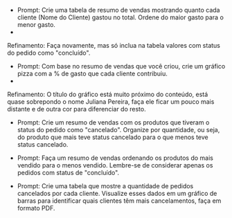 - Prompt: Crie uma tabela de resumo de vendas mostrando quanto cada cliente (Nome do Cliente) gastou no total. Ordene do maior gasto para o menor gasto.
- 
Refinamento: Faça novamente, mas só inclua na tabela valores com status do pedido como "concluído".

- Prompt: Com base no resumo de vendas que você criou, crie um gráfico pizza com a % de gasto que cada cliente contribuiu.
- 
Refinamento: O título do gráfico está muito próximo do conteúdo, está quase sobrepondo o nome Juliana Pereira, faça ele ficar um pouco mais distante e de outra cor para diferenciar do resto.

- Prompt: Crie um resumo de vendas com os produtos que tiveram o status do pedido como "cancelado". Organize por quantidade, ou seja, do produto que mais teve status cancelado para o que menos teve status cancelado.

- Prompt: Faça um resumo de vendas ordenando os produtos do mais vendido para o menos vendido. Lembre-se de considerar apenas os pedidos com status de "concluído".

- Prompt: Crie uma tabela que mostre a quantidade de pedidos cancelados por cada cliente. Visualize esses dados em um gráfico de barras para identificar quais clientes têm mais cancelamentos, faça em formato PDF.
